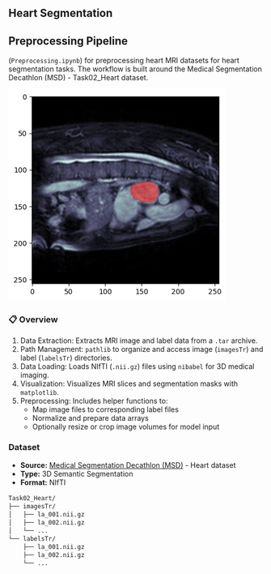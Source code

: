 ## Heart Segmentation
## Preprocessing Pipeline

 (`Preprocessing.ipynb`) for preprocessing heart MRI datasets for heart segmentation tasks. The workflow is built around the Medical Segmentation Decathlon (MSD) - Task02_Heart dataset.
 
 ![sagital-view-sample](image/sagital-sample.png)


### 📋 Overview
1.  Data Extraction: Extracts MRI image and label data from a `.tar` archive.
2.  Path Management: `pathlib` to organize and access image (`imagesTr`) and label (`labelsTr`) directories.
3.  Data Loading: Loads NIfTI (`.nii.gz`) files using `nibabel` for 3D medical imaging.
4.  Visualization: Visualizes MRI slices and segmentation masks with `matplotlib`.
5.  Preprocessing: Includes helper functions to:
    -   Map image files to corresponding label files
    -   Normalize and prepare data arrays  
    -   Optionally resize or crop image volumes for model input

### Dataset
- **Source:** [Medical Segmentation Decathlon (MSD)](http://medicaldecathlon.com/) - Heart dataset
- **Type:** 3D Semantic Segmentation
- **Format:** NIfTI
```
Task02_Heart/
├── imagesTr/
│   ├── la_001.nii.gz
│   ├── la_002.nii.gz
│   └── ...
└── labelsTr/
    ├── la_001.nii.gz
    ├── la_002.nii.gz
    └── ...
```
